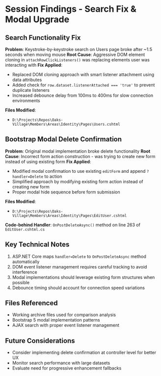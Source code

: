 # Session Findings - Search Fix & Modal Upgrade

## Search Functionality Fix
**Problem**: Keystroke-by-keystroke search on Users page broke after ~1.5 seconds when moving mouse
**Root Cause**: Aggressive DOM element cloning in `attachRowClickListeners()` was replacing elements user was interacting with
**Fix Applied**: 
- Replaced DOM cloning approach with smart listener attachment using data attributes
- Added check for `row.dataset.listenerAttached === 'true'` to prevent duplicate listeners
- Increased debounce delay from 100ms to 400ms for slow connection environments

**Files Modified**:
- `D:\Projects\Repos\Oaks-Village\Members\Areas\Identity\Pages\Users.cshtml`

## Bootstrap Modal Delete Confirmation
**Problem**: Original modal implementation broke delete functionality 
**Root Cause**: Incorrect form action construction - was trying to create new form instead of using existing form
**Fix Applied**:
- Modified modal confirmation to use existing `editForm` and append `?handler=Delete` to action
- Simplified approach by modifying existing form action instead of creating new form
- Proper modal hide sequence before form submission

**Files Modified**:
- `D:\Projects\Repos\Oaks-Village\Members\Areas\Identity\Pages\EditUser.cshtml`

**Code-behind Handler**: `OnPostDeleteAsync()` method on line 263 of `EditUser.cshtml.cs`

## Key Technical Notes
1. ASP.NET Core maps `handler=Delete` to `OnPostDeleteAsync` method automatically
2. DOM event listener management requires careful tracking to avoid interference
3. Modal implementations should leverage existing form structures when possible
4. Debounce timing should account for connection speed variations

## Files Referenced
- Working archive files used for comparison analysis
- Bootstrap 5 modal implementation patterns
- AJAX search with proper event listener management

## Future Considerations
- Consider implementing delete confirmation at controller level for better UX
- Monitor search performance with large datasets
- Evaluate need for progressive enhancement fallbacks